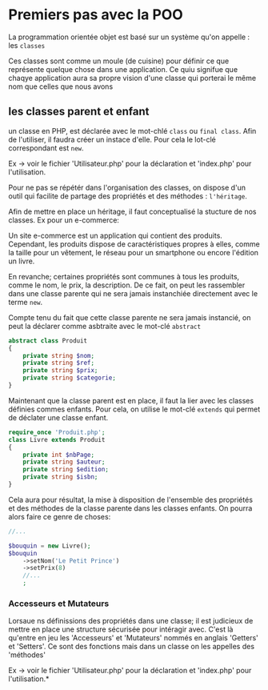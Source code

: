 # Premiers pas avec la POO
La programmation orientée objet est basé sur un système qu'on appelle : les `classes`

Ces classes sont comme un moule (de cuisine) pour définir ce que représente quelque chose dans une application. Ce quiu signifue que chaqye application aura sa propre vision d'une classe qui porterai le même nom que celles que nous avons

## les classes parent et enfant

un classe en PHP, est déclarée avec le mot-chlé `class` ou `final class`.
Afin de l'utiliser, il faudra créer un instace d'elle. Pour cela le lot-clé correspondant est `new`.

Ex -> voir le fichier 'Utilisateur.php' pour la déclaration et 'index.php' pour l'utilisation.



Pour ne pas se répétér dans l'organisation des classes, on dispose d'un outil qui facilite de partage des propriétés et des méthodes : `l'héritage`.

Afin de mettre en place un héritage, il faut conceptualisé la stucture de nos classes.
Ex pour un e-commerce:

Un site e-commerce est un application qui contient des produits. Cependant, les produits dispose de caractéristiques propres à elles, comme la taille pour un vêtement, le réseau pour un smartphone ou encore l'édition un livre.

En revanche; certaines propriétés sont communes à tous les produits, comme le nom, le prix, la description. De ce fait, on peut les rassembler dans une classe parente qui ne sera jamais instanchiée directement avec le terme `new`.

Compte tenu du fait que cette classe parente ne sera jamais instancié, on peut la déclarer comme asbtraite avec le mot-clé `abstract`

```php
abstract class Produit
{
    private string $nom;
    private string $ref;
    private string $prix;
    private string $categorie;
}
```

Maintenant que la classe parent est en place, il faut la lier avec les classes définies commes enfants. Pour cela, on utilise le mot-clé `extends` qui permet de déclater une classe enfant.

```php
require_once 'Produit.php';
class Livre extends Produit
{
    private int $nbPage;
    private string $auteur;
    private string $edition;
    private string $isbn;
}
```
Cela aura pour résultat, la mise à disposition de l'ensemble des propriétés et des méthodes de la classe parente dans les classes enfants. On pourra alors faire ce genre de choses:

```php
//...

$bouquin = new Livre();
$bouquin
    ->setNom('Le Petit Prince')
    ->setPrix(8)
    //...
    ;
```
### Accesseurs et Mutateurs

Lorsaue ns définissions des propriétés dans une classe; il est judicieux de mettre en place une structure sécurisée pour intéragir avec. C'est là qu'entre en jeu les 'Accesseurs' et 'Mutateurs' nommés en anglais 'Getters' et 'Setters'. Ce sont des fonctions mais dans un classe on les appelles des 'méthodes'

Ex -> voir le fichier 'Utilisateur.php' pour la déclaration et 'index.php' pour l'utilisation.*
